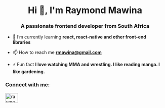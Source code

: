 <h1 align="center">Hi 👋, I'm Raymond Mawina</h1>
<h3 align="center">A passionate frontend developer from South Africa</h3>

- 🌱 I’m currently learning **react, react-native and other front-end libraries**

- 📫 How to reach me **rmawina@gmail.com**

- ⚡ Fun fact **I love watching MMA and wrestling. I like reading manga. I like gardening.**

<h3 align="left">Connect with me:</h3>
<p align="left">
<a href="https://linkedin.com/in/raymond-mawina" target="blank"><img align="center" src="https://raw.githubusercontent.com/rahuldkjain/github-profile-readme-generator/master/src/images/icons/Social/linked-in-alt.svg" alt="raymond-mawina" height="30" width="40" /></a>
</p>

